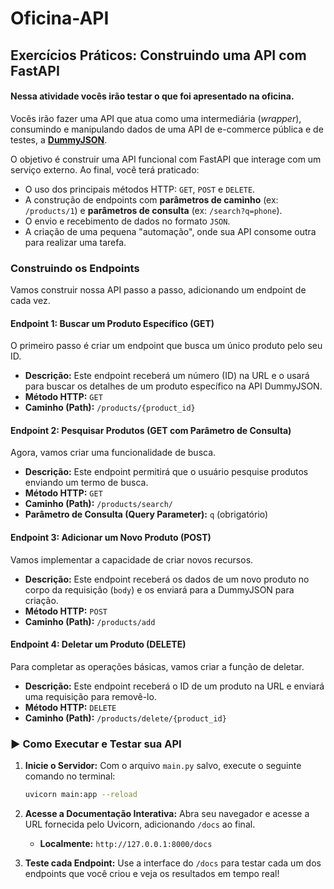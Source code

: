 # Oficina-API

## Exercícios Práticos: Construindo uma API com FastAPI

#### Nessa atividade vocês irão testar o que foi apresentado na oficina.

Vocês irão fazer uma API que atua como uma intermediária (*wrapper*), consumindo e manipulando dados de uma API de e-commerce pública e de testes, a **[DummyJSON](https://dummyjson.com/)**.

O objetivo é construir uma API funcional com FastAPI que interage com um serviço externo. Ao final, você terá praticado:
* O uso dos principais métodos HTTP: `GET`, `POST` e `DELETE`.
* A construção de endpoints com **parâmetros de caminho** (ex: `/products/1`) e **parâmetros de consulta** (ex: `/search?q=phone`).
* O envio e recebimento de dados no formato `JSON`.
* A criação de uma pequena "automação", onde sua API consome outra para realizar uma tarefa.

### Construindo os Endpoints

Vamos construir nossa API passo a passo, adicionando um endpoint de cada vez.

#### Endpoint 1: Buscar um Produto Específico (GET)

O primeiro passo é criar um endpoint que busca um único produto pelo seu ID.

* **Descrição:** Este endpoint receberá um número (ID) na URL e o usará para buscar os detalhes de um produto específico na API DummyJSON.
* **Método HTTP:** `GET`
* **Caminho (Path):** `/products/{product_id}`

#### Endpoint 2: Pesquisar Produtos (GET com Parâmetro de Consulta)

Agora, vamos criar uma funcionalidade de busca.

* **Descrição:** Este endpoint permitirá que o usuário pesquise produtos enviando um termo de busca.
* **Método HTTP:** `GET`
* **Caminho (Path):** `/products/search/`
* **Parâmetro de Consulta (Query Parameter):** `q` (obrigatório)


#### Endpoint 3: Adicionar um Novo Produto (POST)

Vamos implementar a capacidade de criar novos recursos.

* **Descrição:** Este endpoint receberá os dados de um novo produto no corpo da requisição (`body`) e os enviará para a DummyJSON para criação.
* **Método HTTP:** `POST`
* **Caminho (Path):** `/products/add`

#### Endpoint 4: Deletar um Produto (DELETE)

Para completar as operações básicas, vamos criar a função de deletar.

* **Descrição:** Este endpoint receberá o ID de um produto na URL e enviará uma requisição para removê-lo.
* **Método HTTP:** `DELETE`
* **Caminho (Path):** `/products/delete/{product_id}`


### ▶️ Como Executar e Testar sua API

1.  **Inicie o Servidor:** Com o arquivo `main.py` salvo, execute o seguinte comando no terminal:
    ```bash
    uvicorn main:app --reload
    ```
2.  **Acesse a Documentação Interativa:** Abra seu navegador e acesse a URL fornecida pelo Uvicorn, adicionando `/docs` ao final.
    * **Localmente:** `http://127.0.0.1:8000/docs`
    
3.  **Teste cada Endpoint:** Use a interface do `/docs` para testar cada um dos endpoints que você criou e veja os resultados em tempo real!  
